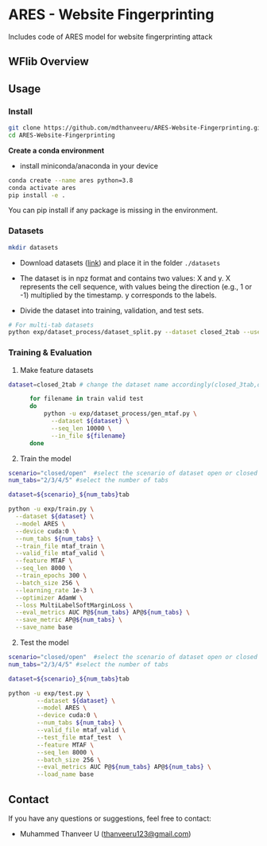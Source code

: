 # ARES - Website Fingerprinting
Includes code of ARES model for website fingerprinting attack

## WFlib Overview

## Usage

### Install 

```sh
git clone https://github.com/mdthanveeru/ARES-Website-Fingerprinting.git
cd ARES-Website-Fingerprinting
```


**Create a conda environment**

- install miniconda/anaconda in your device

```sh
conda create --name ares python=3.8
conda activate ares
pip install -e .
```
You can pip install if any package is missing in the environment.

### Datasets

```sh
mkdir datasets
```

- Download datasets ([link](https://drive.google.com/drive/folders/1y3zrpXc8prPkj4QlfKBUnq0FG1FiD4mz?usp=sharing)) and place it in the folder `./datasets`


- The dataset is in npz format and contains two values: X and y. X represents the cell sequence, with values being the direction (e.g., 1 or -1) multiplied by the timestamp. y corresponds to the labels.

- Divide the dataset into training, validation, and test sets.

```sh
# For multi-tab datasets
python exp/dataset_process/dataset_split.py --dataset closed_2tab --use_stratify False
```

### Training \& Evaluation

1. Make feature datasets
```sh
dataset=closed_2tab # change the dataset name accordingly(closed_3tab,open_3tab...etc)

      for filename in train valid test
      do 
          python -u exp/dataset_process/gen_mtaf.py \
            --dataset ${dataset} \
            --seq_len 10000 \
            --in_file ${filename}
      done
```
2. Train the model
```sh
scenario="closed/open"  #select the scenario of dataset open or closed
num_tabs="2/3/4/5" #select the number of tabs

dataset=${scenario}_${num_tabs}tab

python -u exp/train.py \
  --dataset ${dataset} \
  --model ARES \
  --device cuda:0 \
  --num_tabs ${num_tabs} \
  --train_file mtaf_train \
  --valid_file mtaf_valid \
  --feature MTAF \
  --seq_len 8000 \
  --train_epochs 300 \
  --batch_size 256 \
  --learning_rate 1e-3 \
  --optimizer AdamW \
  --loss MultiLabelSoftMarginLoss \
  --eval_metrics AUC P@${num_tabs} AP@${num_tabs} \
  --save_metric AP@${num_tabs} \
  --save_name base

```

2. Test the model
```sh
scenario="closed/open"  #select the scenario of dataset open or closed
num_tabs="2/3/4/5" #select the number of tabs

dataset=${scenario}_${num_tabs}tab

python -u exp/test.py \
        --dataset ${dataset} \
        --model ARES \
        --device cuda:0 \
        --num_tabs ${num_tabs} \
        --valid_file mtaf_valid \
        --test_file mtaf_test  \
        --feature MTAF \
        --seq_len 8000 \
        --batch_size 256 \
        --eval_metrics AUC P@${num_tabs} AP@${num_tabs} \
        --load_name base

```




## Contact
If you have any questions or suggestions, feel free to contact:

- Muhammed Thanveer U (thanveeru123@gmail.com)
